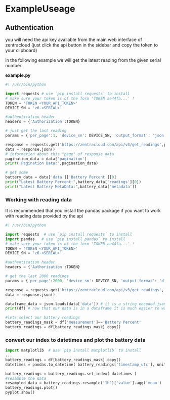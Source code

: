 # ExampleUseage

## Authentication

you will need the api key available from the main web interface of zentracloud (just click the api button in the sidebar and copy the token to your clipboard)

in the following example we will get the latest reading from the given serial number 


**example.py**
```python
#! /usr/bin/python

import requests # use `pip install requests` to install
# make sure your token is of the form 'TOKEN ae44fa...' !
TOKEN = 'TOKEN <YOUR_API_TOKEN>'
DEVICE_SN = 'z6-<SERIAL>'

#authentication header
headers = {'Authorization':TOKEN}

# just get the last reading
params = {'per_page':1, 'device_sn': DEVICE_SN, 'output_format': 'json'}

response = requests.get('https://zentracloud.com/api/v3/get_readings',params=params,headers=headers)
data = response.json()
# information about this "page" of response data
pagination_data = data['pagination']
print('Pagination Data:',pagination_data)

# get some 
battery_data = data['data']['Battery Percent'][0] 
print("Latest Battery Percent:",battery_data['readings'][0])
print("Latest Battery MetaData:",battery_data['metadata'])
```

### Working with reading data

It is recommended that you install the pandas package if you want to work with reading data provided by the api

```python
#! /usr/bin/python

import requests  # use `pip install requests` to install
import pandas   # use `pip install pandas` to install
# make sure your token is of the form 'TOKEN ae44fa...' !
TOKEN = 'TOKEN <YOUR_API_TOKEN>'
DEVICE_SN = 'z6-<SERIAL>'

#authentication header
headers = {'Authorization':TOKEN}

# get the last 2000 readings
params = {'per_page':2000, 'device_sn': DEVICE_SN, 'output_format': 'df'}

response = requests.get('https://zentracloud.com/api/v3/get_readings', params=params, headers=headers)
data = response.json()

dataframe_data = json.loads(data['data']) # it is a string encoded json payload so you must decode it again 
print(df) # now that our data is in a dataframe it is much easier to work with

#lets select our battery readings
battery_readings_mask = df['measurement']=='Battery Percent'
battery_readings = df[battery_readings_mask].copy()
```

### convert our index to datetimes and plot the battery data

```python
import matplotlib  # use `pip install matplotlib` to install
...
battery_readings = df[battery_readings_mask].copy()
datetimes = pandas.to_datetime( battery_readings['timestamp_utc'], unit='s')

battery_readings = battery_readings.set_index( datetimes )
#resample the data
resampled_data = battery_readings.resample('1h')['value'].agg('mean')
battery_readings.plot()
pyplot.show()
```
